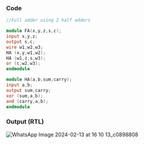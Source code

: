 ### Code
```Verilog
//Full adder using 2 half adders

module FA(x,y,z,s,c);
input x,y,z;
output s,c;
wire w1,w2,w3;
HA (x,y,w1,w2);
HA (w1,z,s,w3);
or (c,w2,w3);
endmodule

module HA(a,b,sum,carry);
input a,b;
output sum,carry;
xor (sum,a,b);
and (carry,a,b);
endmodule
```

### Output (RTL)
![WhatsApp Image 2024-02-13 at 16 10 13_c0898808](https://github.com/userofmeet27/Verilog/assets/154442221/6167a006-3031-402b-ad61-b5839c57b387)
